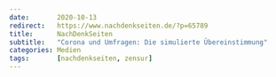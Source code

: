 ```yaml
---
date:       2020-10-13
redirect:   https://www.nachdenkseiten.de/?p=65789
title:      NachDenkSeiten
subtitle:   "Corona und Umfragen: Die simulierte Übereinstimmung"
categories: Medien
tags:       [nachdenkseiten, zensur]
---
```

